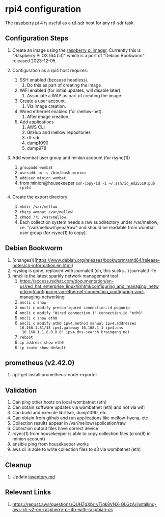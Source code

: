# rpi4 configuration
The [raspberry pi 4](https://www.raspberrypi.com/products/raspberry-pi-4-model-b/) is useful as a [rtl-sdr](https://www.rtl-sdr.com/) host for any rtl-sdr task.

## Configuration Steps
1. Create an image using the [raspberry pi imager](https://www.raspberrypi.com/news/raspberry-pi-imager-imaging-utility/).  Currently this is "Raspberry Pi OS (64 bit)" which is a port of "Debian Bookworm" released 2023-12-05.
1. Configuration as a rpi4 host requires:
    1.  SSH enabled (because headless).
        1. Do this as part of creating the image
    1.  WiFi enabled (for initial updates, will disable later).
        1. Associate a WAP as part of creating the image.
    1.  Create a user account.
        1. Via image creation.
    1.  Wired ethernet enabled (for mellow-net).
        1. After image creation.
    1.  Add applications
        1. AWS CLI
        1. GitHub and mellow repositories
        1. rtl-sdr
        1. dump1090
        1. dump978

1. Add wombat user group and minion account (for rsync(1))
    1. ```groupadd wombat```
    1. ```useradd -m -s /bin/bash minion```
    1. ```adduser minion wombat```
    1. from minion@housekeeper ```ssh-copy-id -i ~/.ssh/id_ed25519.pub rpi4d```

1. Create the export directory
    1. ```mkdir /var/mellow```
    1. ```chgrp wombat /var/mellow```
    1. ```chmod 775 /var/mellow```
    1. Each collection system needs a raw subdirectory under /var/mellow, i.e. "/var/mellow/hyena/raw" and should be readable from wombat user group (for rsync(1) to copy).

## Debian Bookworm
1. [changes])(https://www.debian.org/releases/bookworm/amd64/release-notes/ch-information.en.html)
1. rsyslog is gone, replaced with journalctl (oh, this sucks...) journalctl -fe
1. nmcli is the latest sparkly network management tool
    1. https://access.redhat.com/documentation/en-us/red_hat_enterprise_linux/8/html/configuring_and_managing_networking/configuring-an-ethernet-connection_configuring-and-managing-networking
    1. ```nmcli c show```
    1. ```nmcli c modify preconfigured connection.id pogonip```
    1. ```nmcli c modify "Wired connection 1" connection.id "eth0"```
    1. ```nmcli c show eth0```
    1. ```nmcli c modify eth0 ipv4.method manual ipv4.addresses 10.168.1.81/18 ipv4.gateway 10.168.1.1 ipv4.dns '10.168.1.1,8.8.8.8' ipv4.dns-search braingang.net```
    1. ```reboot```
    1. ```ip address show eth0```
    1. ```ip route show default```

## prometheus (v2.42.0)
1. apt-get install prometheus-node-exporter

## Validation
1.  Can ping other hosts on local wombatnet (eth)
1.  Can obtain software updates via wombatnet (eth) and not via wifi
1.  Can build and execute librtlsdr, dump1090, etc.
1.  Can obtain from github and run applications like mellow-hyena, etc
1.  Collection results appear in /var/mellow/application/raw
1.  Collection output files have correct device
1.  rsync(1) from housekeeper is able to copy collection files (cron(8) in minion account)
1.  ansible ping from housekeeper works
1.  aws cli is able to write collection files to s3 via wombatnet (eth)

## Cleanup
1.  Update [inventory.md](https://github.com/guycole/mellow-wombat/blob/main/infra/inventory.md)

## Relevant Links
1. https://repost.aws/questions/QUHZgXbr_vTjqk8VNX-GLGzA/installing-aws-cli-v2-on-raspberry-pi-4b-with-raspbian-os
